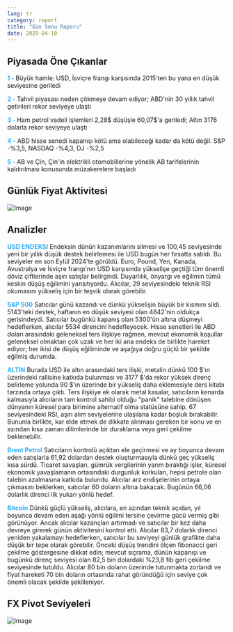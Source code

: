 ```yaml
---
lang: tr
category: report
title: "Gün Sonu Raporu"
date: 2025-04-10
---
```



<h2>Piyasada Öne Çıkanlar</h2>
<strong style="color: #2caef7;">1 - </strong> Büyük hamle: USD, İsviçre frangı karşısında 2015'ten bu yana en düşük seviyesine geriledi

<strong style="color: #2caef7;">2 - </strong> Tahvil piyasası neden çökmeye devam ediyor; ABD'nin 30 yıllık tahvil getirileri rekor seviyeye ulaştı

<strong style="color: #2caef7;">3 - </strong> Ham petrol vadeli işlemleri 2,28$ düşüşle 60,07$'a geriledi; Altın 3176 dolarla rekor seviyeye ulaştı

<strong style="color: #2caef7;">4 - </strong> ABD hisse senedi kapanışı kötü ama olabileceği kadar da kötü değil. S&P -%3,5, NASDAQ -%4,3, DJ -%2,5

<strong style="color: #2caef7;">5 - </strong> AB ve Çin, Çin'in elektrikli otomobillerine yönelik AB tarifelerinin kaldırılması konusunda müzakerelere başladı



<h2>Günlük Fiyat Aktivitesi</h2>
<img src="https://markleighedu.github.io/img/Apr-2025/10-Apr-2025/price.jpg" alt="Image"/>

<h2>Analizler</h2>
<strong style="color: #2caef7;">USD ENDEKSI</strong> Endeksin dünün kazanımlarını silmesi ve 100,45 seviyesinde yeni bir yıllık düşük destek belirlemesi ile USD bugün her fırsatta satıldı. Bu seviyeler en son Eylül 2024'te görüldü. Euro, Pound, Yen, Kanada, Avustralya ve İsviçre frangı'nın USD karşısında yükselişe geçtiği tüm önemli döviz çiftlerinde aşırı satışlar belirgindi. Duyarlılık, önyargı ve eğilimin tümü keskin düşüş eğilimini yansıtıyordu. Alıcılar, 29 seviyesindeki teknik RSI okumasını yükseliş için bir teşvik olarak görebilir. 

<strong style="color: #2caef7;">S&P 500</strong> Satıcılar günü kazandı ve dünkü yükselişin büyük bir kısmını sildi. 5143'teki destek, haftanın en düşük seviyesi olan 4842'nin oldukça gerisindeydi. Satıcılar bugünkü kapanış olan 5300'ün altına düşmeyi hedeflerken, alıcılar 5534 direncini hedefleyecek. Hisse senetleri ile ABD doları arasındaki geleneksel ters ilişkiye rağmen, mevcut ekonomik koşullar geleneksel olmaktan çok uzak ve her iki ana endeks de birlikte hareket ediyor; her ikisi de düşüş eğiliminde ve aşağıya doğru güçlü bir şekilde eğilmiş durumda.

<strong style="color: #2caef7;">ALTIN</strong> Burada USD ile altın arasındaki ters ilişki, metalin dünkü 100 $'ın üzerindeki rallisine katkıda bulunması ve 3177 $'da rekor yüksek direnç belirleme yolunda 90 $'ın üzerinde bir yükseliş daha eklemesiyle ders kitabı tarzında ortaya çıktı. Ters ilişkiye ek olarak metal kasalar, satıcıların kenarda kalmasıyla alıcıların tam kontrol sahibi olduğu "panik" talebine dönüşen dünyanın küresel para birimine alternatif olma statüsüne sahip. 67 seviyesindeki RSI, aşırı alım seviyelerine ulaşılana kadar boşluk bırakabilir. Bununla birlikte, kar elde etmek de dikkate alınması gereken bir konu ve en azından kısa zaman dilimlerinde bir duraklama veya geri çekilme beklenebilir. 

<strong style="color: #2caef7;">Brent Petrol</strong> Satıcıların kontrolü açıktan ele geçirmesi ve ay boyunca devam eden satışlarla 61,92 dolardan destek oluşturmasıyla dünkü geç yükseliş kısa sürdü. Ticaret savaşları, gümrük vergilerinin yarım bıraktığı işler, küresel ekonomik yavaşlamanın ortasındaki durgunluk korkuları, hepsi petrole olan talebin azalmasına katkıda bulundu. Alıcılar arz endişelerinin ortaya çıkmasını beklerken, satıcılar 60 doların altına bakacak. Bugünün 66,06 dolarlık direnci ilk yukarı yönlü hedef.

<strong style="color: #2caef7;">Bitcoin</strong> Dünkü güçlü yükseliş, alıcılara, en azından teknik açıdan, yıl boyunca devam eden aşağı yönlü eğilimi tersine çevirme gücü vermiş gibi görünüyor. Ancak alıcılar kazançları artırmadı ve satıcılar bir kez daha devreye girerek günün aktivitesini kontrol etti. Alıcılar 83,7 dolarlık direnci yeniden yakalamayı hedeflerken, satıcılar bu seviyeyi günlük grafikte daha düşük bir tepe olarak görebilir. Önceki düşüş trendini ölçen fibonacci geri çekilme göstergesine dikkat edin; mevcut sıçrama, dünün kapanışı ve bugünkü direnç seviyesi olan 82,5 bin dolardaki %23,8 fib geri çekilme seviyesinde tutuldu. Alıcılar 80 bin doların üzerinde tutunmakta zorlandı ve fiyat hareketi 70 bin doların ortasında rahat göründüğü için seviye çok önemli olacak şekilde şekilleniyor.



<h2>FX Pivot Seviyeleri</h2>
<img src="https://markleighedu.github.io/img/Apr-2025/10-Apr-2025/pivot.jpg" alt="Image"/>